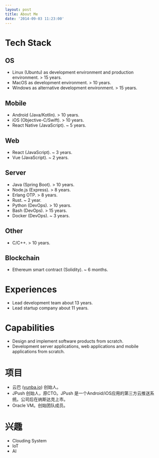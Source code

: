 ```yaml
---
layout: post
title: About Me
date: '2014-09-03 11:23:00'
---
```



# Tech Stack

## OS

* Linux (Ubuntu) as development environment and production environment. > 15 years.
* MacOS as development environment. > 10 years.
* Windows as alternative development environment. > 15 years.

## Mobile

* Android (Java/Kotlin). > 10 years.
* iOS (Objective-C/Swift). > 10 years.
* React Native (JavaScript). ~ 5 years.

## Web

* React (JavaScript). ~ 3 years.
* Vue (JavaScript). ~ 2 years.

## Server

* Java (Spring Boot). > 10 years.
* Node.js (Express). > 8 years.
* Erlang OTP. > 8 years.
* Rust. ~ 2 year.
* Python (DevOps). > 10 years.
* Bash (DevOps). > 15 years.
* Docker (DevOps). ~ 3 years.

## Other

* C/C++. > 10 years.

## Blockchain

* Ethereum smart contract (Solidity). ~ 6 months.

# Experiences

* Lead development team about 13 years.
* Lead startup company about 11 years.

# Capabilities

* Design and implement software products from scratch.
* Development server applications, web applications and mobile applications from scratch.

# 项目

* 云巴 ([yunba.io](http://yunba.io/)) 创始人。
* JPush 创始人，原CTO。JPush 是一个Android/iOS应用的第三方云推送系统。公司后在纳斯达克上市。
* Oracle VM。创始团队成员。

# 兴趣

* Clouding System
* IoT
* AI
